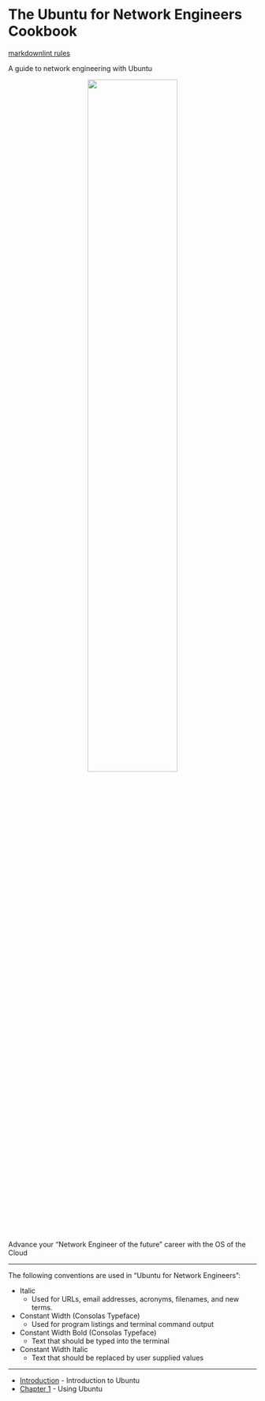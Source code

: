 # The Ubuntu for Network Engineers Cookbook<!-- omit from toc -->

[markdownlint rules](https://marketplace.visualstudio.com/items?itemName=DavidAnson.vscode-markdownlint)

A guide to network engineering with Ubuntu

<p align="center" width="100%">
    <img width="60%" src="https://github.com/rikosintie/Ubuntu4NetworkEngineers/blob/main/images/penquin.jpg">
</p>

Advance your “Network Engineer of the future” career with the OS of the Cloud

----------------------------------------------------------------

The following conventions are used in “Ubuntu for Network Engineers”:

- Italic
  - Used for URLs, email addresses, acronyms, filenames, and new terms.
- Constant Width (Consolas Typeface)
  - Used for program listings and terminal command output
- Constant Width Bold (Consolas Typeface)
  - Text that should be typed into the terminal
- Constant Width Italic
  - Text that should be replaced by user supplied values

----------------------------------------------------------------

- [Introduction](https://github.com/rikosintie/Ubuntu4NetworkEngineers/blob/main/Introduction.md) - Introduction to Ubuntu
- [Chapter 1](https://github.com/rikosintie/Ubuntu4NetworkEngineers/blob/main/Ch01-Using-Ubuntu.md) - Using Ubuntu
